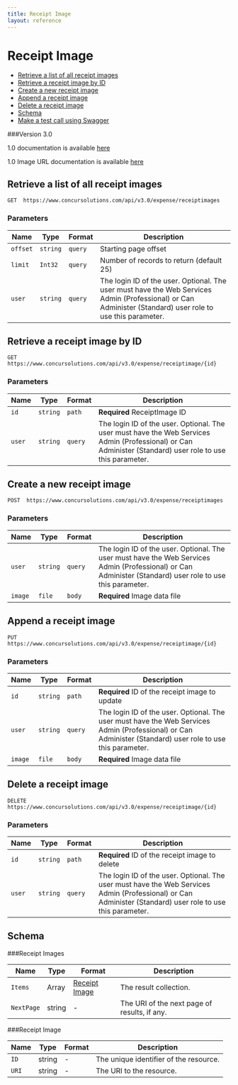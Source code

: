 ```yaml
---
title: Receipt Image
layout: reference
---
```


# Receipt Image
* [Retrieve a list of all receipt images](#get)
* [Retrieve a receipt image by ID](#getID)
* [Create a new receipt image](#post)
* [Append a receipt image](#put)
* [Delete a receipt image](#delete)
* [Schema](#schema)
* [Make a test call using Swagger](https://www.concursolutions.com/api/docs/index.html#!/ReceiptImages)

###Version
3.0

1.0 documentation is available [here][4]  

1.0 Image URL documentation is available [here][5]



## <a name="get"></a>Retrieve a list of all receipt images

    GET  https://www.concursolutions.com/api/v3.0/expense/receiptimages

        
### Parameters

Name | Type | Format | Description
-----|------|--------|------------			
`offset`	|	`string`	|	`query`	|	Starting page offset
`limit`	|	`Int32`	|	`query`	|	Number of records to return (default 25)
`user`	|	`string`	|	`query`	|	The login ID of the user. Optional. The user must have the Web Services Admin (Professional) or Can Administer (Standard) user role to use this parameter.



## <a name="getID"></a>Retrieve a receipt image by ID

    GET  https://www.concursolutions.com/api/v3.0/expense/receiptimage/{id}


### Parameters

Name | Type | Format | Description
-----|------|--------|------------
`id`	|	`string`	|	`path`	|	**Required** ReceiptImage ID
`user`	|	`string`	|	`query`	|	The login ID of the user. Optional. The user must have the Web Services Admin (Professional) or Can Administer (Standard) user role to use this parameter.


## <a name="post"></a>Create a new receipt image

    POST  https://www.concursolutions.com/api/v3.0/expense/receiptimages


### Parameters

Name | Type | Format | Description
-----|------|--------|------------
`user`	|	`string`	|	`query`	|	The login ID of the user. Optional. The user must have the Web Services Admin (Professional) or Can Administer (Standard) user role to use this parameter.
`image`	|	`file`	|	`body`	|	**Required** Image data file


## <a name="put"></a>Append a receipt image

    PUT  https://www.concursolutions.com/api/v3.0/expense/receiptimage/{id}


### Parameters

Name | Type | Format | Description
-----|------|--------|------------
`id`	|	`string`	|	`path`	|	**Required** ID of the receipt image to update
`user`	|	`string`	|	`query`	|	The login ID of the user. Optional. The user must have the Web Services Admin (Professional) or Can Administer (Standard) user role to use this parameter.
`image`	|	`file`	|	`body`	|	**Required** Image data file


## <a name="delete"></a>Delete a receipt image

    DELETE  https://www.concursolutions.com/api/v3.0/expense/receiptimage/{id}


### Parameters

Name | Type | Format | Description
-----|------|--------|------------
`id`	|	`string`	|	`path`	|	**Required** ID of the receipt image to delete
`user`	|	`string`	|	`query`	|	The login ID of the user. Optional. The user must have the Web Services Admin (Professional) or Can Administer (Standard) user role to use this parameter.



## <a name="schema"></a>Schema


###Receipt Images

Name | Type | Format | Description
-----|------|--------|------------
`Items`	|	Array	|	[Receipt Image](#receiptimage)	|	The result collection.
`NextPage`	|	string	|	-	|	The URI of the next page of results, if any.


###<a name="receiptimage"></a>Receipt Image

Name | Type | Format | Description
-----|------|--------|------------
`ID`	|	string	|	-	|	The unique identifier of the resource.
`URI`	|	string	|	-	|	The URI to the resource.






[4]: /api-reference-deprecated/version-one/Image/index.html
[5]: /api-reference-deprecated/version-one/Image/image-url-resource.html

